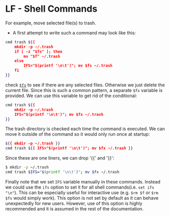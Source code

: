 # LF - Shell Commands

For example, move selected file(s) to trash.

- A first attempt to write such a command may look like this:

```sh
cmd trash ${{
    mkdir -p ~/.trash
    if [ -z "$fs" ]; then
        mv "$f" ~/.trash
    else
        IFS="$(printf '\n\t')"; mv $fs ~/.trash
    fi
}}
```

check [`$fs`](lf-environment-variables.md) to see if there are any selected files.
Otherwise we just delete the current file. Since this is such a common pattern,
a separate `$fx` variable is provided.
We can use this variable to get rid of the conditional:

```sh
cmd trash ${{
    mkdir -p ~/.trash
    IFS="$(printf '\n\t')"; mv $fx ~/.trash
}}
```

The trash directory is checked each time the command is executed. We can move it
outside of the command so it would only run once at startup:

```sh
${{ mkdir -p ~/.trash }}
cmd trash ${{ IFS="$(printf '\n\t')"; mv $fx ~/.trash }}
```

Since these are one liners, we can drop '{{' and '}}':

```sh
$ mkdir -p ~/.trash
cmd trash $IFS="$(printf '\n\t')"; mv $fx ~/.trash
```

Finally note that we set `IFS` variable manually in these commands.
Instead we could use the `ifs` option to set it for all shell commands(i.e.  `set ifs "\n"`).
This can be especially useful for interactive use (e.g.  `$rm $f` or `$rm $fs` would simply work).
This option is not set by default as it can behave unexpectedly for new users.
However, use of this option is highly recommended and it is assumed in the rest of the documentation.